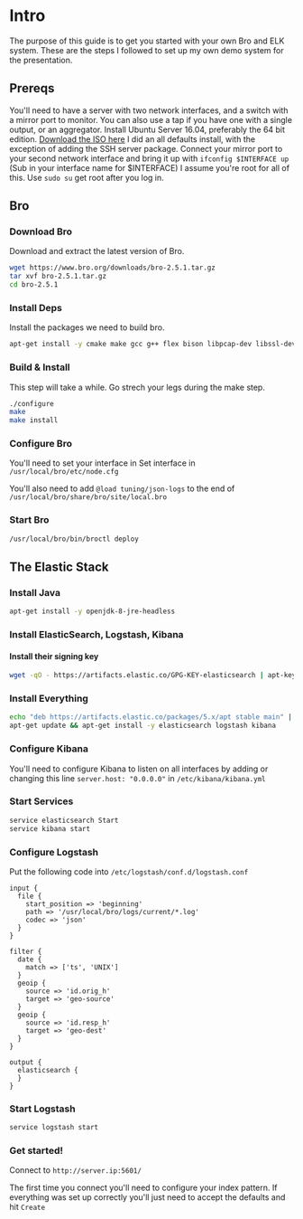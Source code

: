 # Intro

The purpose of this guide is to get you started with your own Bro and ELK system. These are the steps I followed to set up my own demo system for the presentation.

## Prereqs

You'll need to have a server with two network interfaces, and a switch with a mirror port to monitor. 
You can also use a tap if you have one with a single output, or an aggregator. 
Install Ubuntu Server 16.04, preferably the 64 bit edition.
[Download the ISO here](https://www.ubuntu.com/download/server)
I did an all defaults install, with the exception of adding the SSH server package.
Connect your mirror port to your second network interface and bring it up with `ifconfig $INTERFACE up` (Sub in your interface name for $INTERFACE)
I assume you're root for all of this. Use `sudo su` get root after you log in.

## Bro

### Download Bro

Download and extract the latest version of Bro.

```bash
wget https://www.bro.org/downloads/bro-2.5.1.tar.gz
tar xvf bro-2.5.1.tar.gz
cd bro-2.5.1
```

### Install Deps

Install the packages we need to build bro.

```bash
apt-get install -y cmake make gcc g++ flex bison libpcap-dev libssl-dev python-dev swig zlib1g-dev
```

### Build & Install

This step will take a while. Go strech your legs during the make step.

```bash
./configure
make
make install
```

### Configure Bro

You'll need to set your interface in Set interface in `/usr/local/bro/etc/node.cfg`

You'll also need to add `@load tuning/json-logs` to the end of `/usr/local/bro/share/bro/site/local.bro`

### Start Bro
```bash
/usr/local/bro/bin/broctl deploy
```

## The Elastic Stack

### Install Java

```bash
apt-get install -y openjdk-8-jre-headless
```

### Install ElasticSearch, Logstash, Kibana

#### Install their signing key
```bash
wget -qO - https://artifacts.elastic.co/GPG-KEY-elasticsearch | apt-key add -
```

### Install Everything

```bash
echo "deb https://artifacts.elastic.co/packages/5.x/apt stable main" | tee -a /etc/apt/sources.list.d/elastic-5.x.list
apt-get update && apt-get install -y elasticsearch logstash kibana
```

### Configure Kibana

You'll need to configure Kibana to listen on all interfaces by adding or changing this line `server.host: "0.0.0.0"` in `/etc/kibana/kibana.yml`

### Start Services

```bash
service elasticsearch Start
service kibana start
```

### Configure Logstash

Put the following code into `/etc/logstash/conf.d/logstash.conf`

```
input {
  file {
    start_position => 'beginning'
    path => '/usr/local/bro/logs/current/*.log'
    codec => 'json'
  }
}

filter {
  date {
    match => ['ts', 'UNIX']
  }
  geoip {
    source => 'id.orig_h'
    target => 'geo-source'
  }
  geoip {
    source => 'id.resp_h'
    target => 'geo-dest'
  }
}

output {
  elasticsearch {
  }
}
```

### Start Logstash

```bash
service logstash start
```

### Get started!

Connect to `http://server.ip:5601/`

The first time you connect you'll need to configure your index pattern. If everything was set up correctly you'll just need to accept the defaults and hit `Create`
